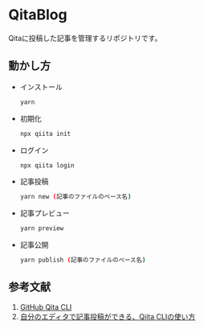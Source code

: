 # QitaBlog
Qitaに投稿した記事を管理するリポジトリです。

## 動かし方

- インストール

  ```bash
  yarn 
  ```

- 初期化

  ```bash
  npx qiita init
  ```

- ログイン

  ```bash
  npx qiita login
  ```

- 記事投稿

  ```bash
  yarn new (記事のファイルのベース名)
  ```

- 記事プレビュー

  ```bash
  yarn preview
  ```

- 記事公開

  ```bash
  yarn publish (記事のファイルのベース名)
  ```

## 参考文献
1. [GitHub Qita CLI](https://github.com/increments/qiita-cli)
2. [自分のエディタで記事投稿ができる、Qiita CLIの使い方](https://qiita.com/Qiita/items/666e190490d0af90a92b)